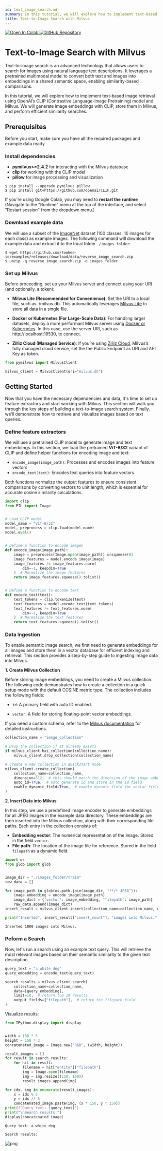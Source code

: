 ```yaml
---
id: text_image_search.md
summary: In this tutorial, we will explore how to implement text-based image retrieval using OpenAI’s CLIP (Contrastive Language-Image Pretraining) model and Milvus. We will generate image embeddings with CLIP, store them in Milvus, and perform efficient similarity searches.
title: Text-to-Image Search with Milvus
---
```

<a href="https://colab.research.google.com/github/milvus-io/bootcamp/blob/master/bootcamp/tutorials/quickstart/text_image_search_with_milvus.ipynb" target="_parent">
    <img src="https://colab.research.google.com/assets/colab-badge.svg" alt="Open In Colab"/>
</a>
<a href="https://github.com/milvus-io/bootcamp/blob/master/bootcamp/tutorials/quickstart/text_image_search_with_milvus.ipynb" target="_blank">
    <img src="https://img.shields.io/badge/View%20on%20GitHub-555555?style=flat&logo=github&logoColor=white" alt="GitHub Repository"/>
</a>

# Text-to-Image Search with Milvus

Text-to-image search is an advanced technology that allows users to search for images using natural language text descriptions. It leverages a pretrained multimodal model to convert both text and images into embeddings in a shared semantic space, enabling similarity-based comparisons.

In this tutorial, we will explore how to implement text-based image retrieval using OpenAI’s CLIP (Contrastive Language-Image Pretraining) model and Milvus. We will generate image embeddings with CLIP, store them in Milvus, and perform efficient similarity searches.


## Prerequisites

Before you start, make sure you have all the required packages and example data ready.

### Install dependencies
- **pymilvus>=2.4.2** for interacting with the Milvus database
- **clip** for working with the CLIP model
- **pillow** for image processing and visualization


```shell
$ pip install --upgrade pymilvus pillow
$ pip install git+https://github.com/openai/CLIP.git
```

<div class="alert note">

If you're using Google Colab, you may need to **restart the runtime** (Navigate to the "Runtime" menu at the top of the interface, and select "Restart session" from the dropdown menu.)

</div>

### Download example data

We will use a subset of the [ImageNet](https://www.image-net.org) dataset (100 classes, 10 images for each class) as example images. The following command will download the example data and extract it to the local folder `./images_folder`:


```shell
$ wget https://github.com/towhee-io/examples/releases/download/data/reverse_image_search.zip
$ unzip -q reverse_image_search.zip -d images_folder
```

### Set up Milvus

Before proceeding, set up your Milvus server and connect using your URI (and optionally, a token):

- **Milvus Lite (Recommended for Convenience)**: Set the URI to a local file, such as ./milvus.db. This automatically leverages [Milvus Lite](https://milvus.io/docs/milvus_lite.md) to store all data in a single file.

- **Docker or Kubernetes (For Large-Scale Data)**: For handling larger datasets, deploy a more performant Milvus server using [Docker or Kubernetes](https://milvus.io/docs/quickstart.md). In this case, use the server URI, such as http://localhost:19530, to connect.

- **Zilliz Cloud (Managed Service)**: If you’re using [Zilliz Cloud](https://zilliz.com/cloud), Milvus’s fully managed cloud service, set the the Public Endpoint as URI and API Key as token.


```python
from pymilvus import MilvusClient

milvus_client = MilvusClient(uri="milvus.db")
```

## Getting Started

Now that you have the necessary dependencies and data, it's time to set up feature extractors and start working with Milvus. This section will walk you through the key steps of building a text-to-image search system. Finally, we’ll demonstrate how to retrieve and visualize images based on text queries.

### Define feature extractors

We will use a pretrained CLIP model to generate image and text embeddings. In this section, we load the pretrained **ViT-B/32** variant of CLIP and define helper functions for encoding image and text:

- `encode_image(image_path)`: Processes and encodes images into feature vectors
- `encode_text(text)`: Encodes text queries into feature vectors

Both functions normalize the output features to ensure consistent comparisons by converting vectors to unit length, which is essential for accurate cosine similarity calculations.


```python
import clip
from PIL import Image


# Load CLIP model
model_name = "ViT-B/32"
model, preprocess = clip.load(model_name)
model.eval()


# Define a function to encode images
def encode_image(image_path):
    image = preprocess(Image.open(image_path)).unsqueeze(0)
    image_features = model.encode_image(image)
    image_features /= image_features.norm(
        dim=-1, keepdim=True
    )  # Normalize the image features
    return image_features.squeeze().tolist()


# Define a function to encode text
def encode_text(text):
    text_tokens = clip.tokenize(text)
    text_features = model.encode_text(text_tokens)
    text_features /= text_features.norm(
        dim=-1, keepdim=True
    )  # Normalize the text features
    return text_features.squeeze().tolist()
```

### Data Ingestion

To enable semantic image search, we first need to generate embeddings for all images and store them in a vector database for efficient indexing and retrieval. This section provides a step-by-step guide to ingesting image data into Milvus.


**1. Create Milvus Collection**

Before storing image embeddings, you need to create a Milvus collection. The following code demonstrates how to create a collection in a quick-setup mode with the default COSINE metric type. The collection includes the following fields:

- `id`: A primary field with auto ID enabled.

- `vector`: A field for storing floating-point vector embeddings.

If you need a custom schema, refer to the [Milvus documentation](https://milvus.io/docs/create-collection.md) for detailed instructions.


```python
collection_name = "image_collection"

# Drop the collection if it already exists
if milvus_client.has_collection(collection_name):
    milvus_client.drop_collection(collection_name)

# Create a new collection in quickstart mode
milvus_client.create_collection(
    collection_name=collection_name,
    dimension=512,  # this should match the dimension of the image embedding
    auto_id=True,  # auto generate id and store in the id field
    enable_dynamic_field=True,  # enable dynamic field for scalar fields
)
```

**2. Insert Data into Milvus**

In this step, we use a predefined image encoder to generate embeddings for all JPEG images in the example data directory. These embeddings are then inserted into the Milvus collection, along with their corresponding file paths. Each entry in the collection consists of:  

- **Embedding vector**: The numerical representation of the image. Stored in the field `vector`.  
- **File path**: The location of the image file for reference. Stored in the field `filepath` as a dynamic field.


```python
import os
from glob import glob


image_dir = "./images_folder/train"
raw_data = []

for image_path in glob(os.path.join(image_dir, "**/*.JPEG")):
    image_embedding = encode_image(image_path)
    image_dict = {"vector": image_embedding, "filepath": image_path}
    raw_data.append(image_dict)
insert_result = milvus_client.insert(collection_name=collection_name, data=raw_data)

print("Inserted", insert_result["insert_count"], "images into Milvus.")
```

    Inserted 1000 images into Milvus.


### Peform a Search

Now, let's run a search using an example text query. This will retrieve the most relevant images based on their semantic similarity to the given text description.


```python
query_text = "a white dog"
query_embedding = encode_text(query_text)

search_results = milvus_client.search(
    collection_name=collection_name,
    data=[query_embedding],
    limit=10,  # return top 10 results
    output_fields=["filepath"],  # return the filepath field
)
```

Visualize results:


```python
from IPython.display import display


width = 150 * 5
height = 150 * 2
concatenated_image = Image.new("RGB", (width, height))

result_images = []
for result in search_results:
    for hit in result:
        filename = hit["entity"]["filepath"]
        img = Image.open(filename)
        img = img.resize((150, 150))
        result_images.append(img)

for idx, img in enumerate(result_images):
    x = idx % 5
    y = idx // 5
    concatenated_image.paste(img, (x * 150, y * 150))
print(f"Query text: {query_text}")
print("\nSearch results:")
display(concatenated_image)
```

    Query text: a white dog
    
    Search results:



    
![png](../../../assets/text_image_search_with_milvus_20_1.png)
